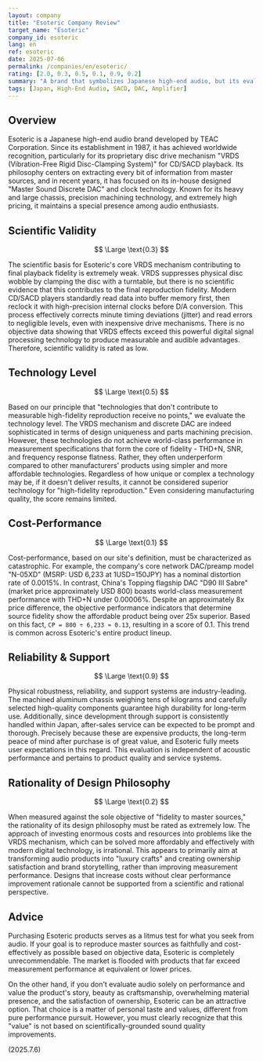 ```yaml
---
layout: company
title: "Esoteric Company Review"
target_name: "Esoteric"
company_id: esoteric
lang: en
ref: esoteric
date: 2025-07-06
permalink: /companies/en/esoteric/
rating: [2.0, 0.3, 0.5, 0.1, 0.9, 0.2]
summary: "A brand that symbolizes Japanese high-end audio, but its evaluation is polarized. While physical construction and reliability are industry-leading, core technologies like the VRDS mechanism have not been scientifically proven to contribute to fidelity improvements in the face of modern digital technology. As a result, objective measurement performance does not match the price, and cost-performance is particularly catastrophic. These products are better suited for users who value craftsmanship and brand storytelling over performance."
tags: [Japan, High-End Audio, SACD, DAC, Amplifier]
---
```


## Overview

Esoteric is a Japanese high-end audio brand developed by TEAC Corporation. Since its establishment in 1987, it has achieved worldwide recognition, particularly for its proprietary disc drive mechanism "VRDS (Vibration-Free Rigid Disc-Clamping System)" for CD/SACD playback. Its philosophy centers on extracting every bit of information from master sources, and in recent years, it has focused on its in-house designed "Master Sound Discrete DAC" and clock technology. Known for its heavy and large chassis, precision machining technology, and extremely high pricing, it maintains a special presence among audio enthusiasts.

## Scientific Validity

$$ \Large \text{0.3} $$

The scientific basis for Esoteric's core VRDS mechanism contributing to final playback fidelity is extremely weak. VRDS suppresses physical disc wobble by clamping the disc with a turntable, but there is no scientific evidence that this contributes to the final reproduction fidelity. Modern CD/SACD players standardly read data into buffer memory first, then reclock it with high-precision internal clocks before D/A conversion. This process effectively corrects minute timing deviations (jitter) and read errors to negligible levels, even with inexpensive drive mechanisms. There is no objective data showing that VRDS effects exceed this powerful digital signal processing technology to produce measurable and audible advantages. Therefore, scientific validity is rated as low.

## Technology Level

$$ \Large \text{0.5} $$

Based on our principle that "technologies that don't contribute to measurable high-fidelity reproduction receive no points," we evaluate the technology level. The VRDS mechanism and discrete DAC are indeed sophisticated in terms of design uniqueness and parts machining precision. However, these technologies do not achieve world-class performance in measurement specifications that form the core of fidelity - THD+N, SNR, and frequency response flatness. Rather, they often underperform compared to other manufacturers' products using simpler and more affordable technologies. Regardless of how unique or complex a technology may be, if it doesn't deliver results, it cannot be considered superior technology for "high-fidelity reproduction." Even considering manufacturing quality, the score remains limited.

## Cost-Performance

$$ \Large \text{0.1} $$

Cost-performance, based on our site's definition, must be characterized as catastrophic. For example, the company's core network DAC/preamp model "N-05XD" (MSRP: USD 6,233 at 1USD=150JPY) has a nominal distortion rate of 0.0015%. In contrast, China's Topping flagship DAC "D90 III Sabre" (market price approximately USD 800) boasts world-class measurement performance with THD+N under 0.00006%. Despite an approximately 8x price difference, the objective performance indicators that determine source fidelity show the affordable product being over 25x superior. Based on this fact, `CP = 800 ÷ 6,233 ≈ 0.13`, resulting in a score of 0.1. This trend is common across Esoteric's entire product lineup.

## Reliability & Support

$$ \Large \text{0.9} $$

Physical robustness, reliability, and support systems are industry-leading. The machined aluminum chassis weighing tens of kilograms and carefully selected high-quality components guarantee high durability for long-term use. Additionally, since development through support is consistently handled within Japan, after-sales service can be expected to be prompt and thorough. Precisely because these are expensive products, the long-term peace of mind after purchase is of great value, and Esoteric fully meets user expectations in this regard. This evaluation is independent of acoustic performance and pertains to product quality and service systems.

## Rationality of Design Philosophy

$$ \Large \text{0.2} $$

When measured against the sole objective of "fidelity to master sources," the rationality of its design philosophy must be rated as extremely low. The approach of investing enormous costs and resources into problems like the VRDS mechanism, which can be solved more affordably and effectively with modern digital technology, is irrational. This appears to primarily aim at transforming audio products into "luxury crafts" and creating ownership satisfaction and brand storytelling, rather than improving measurement performance. Designs that increase costs without clear performance improvement rationale cannot be supported from a scientific and rational perspective.

## Advice

Purchasing Esoteric products serves as a litmus test for what you seek from audio. If your goal is to reproduce master sources as faithfully and cost-effectively as possible based on objective data, Esoteric is completely unrecommendable. The market is flooded with products that far exceed measurement performance at equivalent or lower prices.

On the other hand, if you don't evaluate audio solely on performance and value the product's story, beauty as craftsmanship, overwhelming material presence, and the satisfaction of ownership, Esoteric can be an attractive option. That choice is a matter of personal taste and values, different from pure performance pursuit. However, you must clearly recognize that this "value" is not based on scientifically-grounded sound quality improvements.

(2025.7.6)